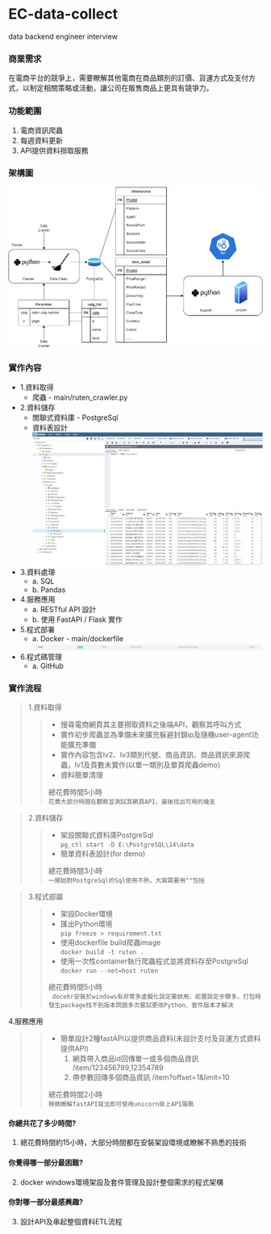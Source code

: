 # EC-data-collect
data backend engineer interview

### 商業需求
在電商平台的競爭上，需要瞭解其他電商在商品類別的訂價、貨運方式及支付方式，以制定相關策略或活動，讓公司在販售商品上更具有競爭力。

### 功能範圍
1. 電商資訊爬蟲
2. 每週資料更新
3. API提供資料撈取服務

### 架構圖
![Architecture](https://github.com/spc023151/EC-data-collect/blob/main/shopee.jpg)

### 實作內容
* 1.資料取得
  * 爬蟲 - main/ruten_crawler.py
* 2.資料儲存
  * 關聯式資料庫 - PostgreSql
  * 資料表設計  
![Architecture](https://github.com/spc023151/EC-data-collect/blob/main/postgresql.JPG)  
* 3.資料處理
  * a. SQL
  * b. Pandas
* 4.服務應用
  * a. RESTful API 設計
  * b. 使用 FastAPI / Flask 實作
* 5.程式部署
  * a. Docker - main/dockerfile
![Architecture](https://github.com/spc023151/EC-data-collect/blob/main/docker.JPG)  
* 6.程式碼管理
  * a. GitHub

### 實作流程  
> 1.資料取得
> > * 搜尋電商網頁其主要撈取資料之後端API，觀察其呼叫方式  
> > * 實作初步爬蟲並為準備未來擴充躲避封鎖ip及隨機user-agent功能擴充準備  
> > * 實作內容包含lv2、lv3類別代號、商品資訊、商品資訊來源爬蟲，lv1及頁數未實作(以單一類別及單頁爬蟲demo)  
> > * 資料簡單清理  
> >   
> > 總花費時間5小時  
> > ``` 花費大部分時間在觀察並測試其網頁API，最後找出可用的幾支 ```

> 2.資料儲存
> > * 架設關聯式資料庫PostgreSql  
> >     `pg_ctl start -D E:\PostgreSQL\14\data`
> > * 簡單資料表設計(for demo)  
> >   
> > 總花費時間3小時  
> > ``` 一開始對PostgreSql的Sql使用不熟，大寫需要用""包括 ```

> 3.程式部屬
> > * 架設Docker環境  
> > * 匯出Python環境  
> >     `pip freeze > requirement.txt`
> > * 使用dockerfile build爬蟲image  
> >     `docker build -t ruten .`
> > * 使用一次性container執行爬蟲程式並將資料存至PostgreSql  
> >     `docker run --net=host ruten`  
> >     
> > 總花費時間5小時  
> > ` docekr安裝於windows有非常多虛擬化設定要啟用，前置設定步驟多，打包時發生package找不到版本問題多次嘗試更改Python、套件版本才解決`

4.服務應用
> > * 簡單設計2種fastAPI以提供商品資料(未設計支付及貨運方式資料提供API)  
> >     1. 網頁帶入商品id回傳單一或多個商品資訊 /item/123456789,12354789  
> >     2. 帶參數回傳多個商品資訊 /item?offset=1&limit=10  
> >     
> > 總花費時間2小時  
> > `稍微瞭解fastAPI寫法即可使用unicorn掛上API服務`
  
  
#### 你總共花了多少時間?  
 1. 總花費時間約15小時，大部分時間都在安裝架設環境或瞭解不熟悉的技術
   
#### 你覺得哪一部分最困難?  
 2. docker windows環境架設及套件管理及設計整個需求的程式架構
  
#### 你對哪一部分最感興趣?  
 3. 設計API及串起整個資料ETL流程
